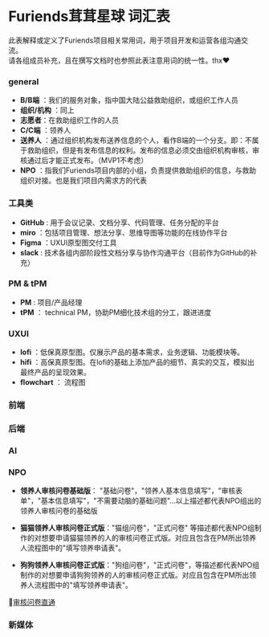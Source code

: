 
# Furiends茸茸星球 词汇表
此表解释或定义了Furiends项目相关常用词，用于项目开发和运营各组沟通交流。  
请各组成员补充，且在撰写文档时也参照此表注意用词的统一性。thx❤

### general
- **B/B端** ：我们的服务对象，指中国大陆公益救助组织，或组织工作人员
- **组织/机构** ：同上
- **志愿者**：在救助组织工作的人员
- **C/C端** ：领养人
- **送养人** ：通过组织机构发布送养信息的个人，看作B端的一个分支。即：不属于救助组织，但是有发布信息的权利。发布的信息必须交由组织机构审核，审核通过后才能正式发布。（MVP1不考虑）
- **NPO** ：指我们Furiends项目内部的小组，负责提供救助组织的信息，与救助组织对接。也是我们项目内需求方的代表


### 工具类
- **GitHub** : 用于会议记录、文档分享、代码管理、任务分配的平台
- **miro** ：包括项目管理、想法分享、思维导图等功能的在线协作平台
- **Figma** ：UXUI原型图交付工具
- **slack** : 技术各组内部阶段性文档分享与协作沟通平台（目前作为GitHub的补充）

### PM & tPM
- **PM** : 项目/产品经理
- **tPM** ： technical PM，协助PM细化技术组的分工，跟进进度

### UXUI
- **lofi** ：低保真原型图。仅展示产品的基本需求，业务逻辑、功能模块等。
- **hifi** ：高保真原型图。在lofi的基础上添加产品的细节、真实的交互，模拟出最终产品的呈现效果。
- **flowchart** ： 流程图

### 前端

### 后端

### AI

### NPO
- **领养人审核问卷基础版**： "基础问卷"，"领养人基本信息填写"，"审核表单"，"基本信息填写"，"不需要动脑的基础问题"...以上描述都代表NPO组出的领养人审核问卷的基础版

- **猫猫领养人审核问卷正式版**："猫组问卷"，"正式问卷" 等描述都代表NPO组制作的对想要申请猫猫领养的人的审核问卷正式版。对应且包含在PM所出领养人流程图中的"填写领养申请表"。  

- **狗狗领养人审核问卷正式版**："狗组问卷"，"正式问卷"，等描述都代表NPO组制作的对想要申请狗狗领养的人的审核问卷正式版。对应且包含在PM所出领养人流程图中的"填写领养申请表"。

🔗[审核问卷直通](https://github.com/Furiends/NPO/blob/main/领养人审核问卷.md)

### 新媒体
